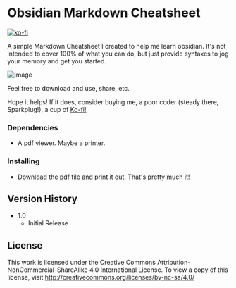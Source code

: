 
# Obsidian Markdown Cheatsheet

<a href="https://ko-fi.com/swenlarsen" target="_blank"><img alt="ko-fi" src="https://ko-fi.com/img/githubbutton_sm.svg"></a>

A simple Markdown Cheatsheet I created to help me learn obsidian. It's not intended to cover 100% of what you can do, but just provide syntaxes to jog your memory and get you started.

![image](https://github.com/user-attachments/assets/91b3caa0-877a-43e6-9154-18de2abc15e4|400)


Feel free to download and use, share, etc.

Hope it helps! If it does, consider buying me, a poor coder (steady there, Sparkplug!), a cup of [Ko-fi!](https://ko-fi.com/swenlarsen)

### Dependencies

* A pdf viewer. Maybe a printer.

### Installing

* Download the pdf file and print it out. That's pretty much it!

## Version History

* 1.0
    * Initial Release

## License

This work is licensed under the Creative Commons Attribution-NonCommercial-ShareAlike 4.0 International License.
To view a copy of this license, visit http://creativecommons.org/licenses/by-nc-sa/4.0/


